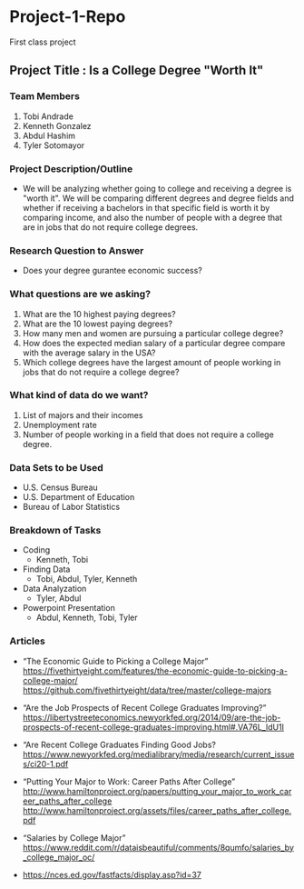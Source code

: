 # Project-1-Repo
First class project

## Project Title : Is a College Degree "Worth It"

### Team Members
1. Tobi Andrade
1. Kenneth Gonzalez
1. Abdul Hashim
1. Tyler Sotomayor

### Project Description/Outline
* We will be analyzing whether going to college and receiving a degree is "worth it". We will be comparing different degrees and degree fields and whether if receiving a bachelors in that specific field is worth it by comparing income, and also the number of people with a degree that are in jobs that do not require college degrees. 

### Research Question to Answer
* Does your degree gurantee economic success?

### What questions are we asking?
1. What are the 10 highest paying degrees?
1. What are the 10 lowest paying degrees?
1. How many men and women are pursuing a particular college degree? 
1. How does the expected median salary of a particular degree compare with the average salary in the USA?
1. Which college degrees have the largest amount of people working in jobs that do not require a college degree? 
	
### What kind of data do we want?
1. List of majors and their incomes
1. Unemployment rate
1. Number of people working in a field that does not require a college degree.

### Data Sets to be Used
* U.S. Census Bureau
* U.S. Department of Education
* Bureau of Labor Statistics
	
### Breakdown of Tasks
* Coding
	* Kenneth, Tobi
* Finding Data
	* Tobi, Abdul, Tyler, Kenneth
* Data Analyzation
	* Tyler, Abdul
* Powerpoint Presentation 
	* Abdul, Kenneth, Tobi, Tyler

### Articles 
* “The Economic Guide to Picking a College Major”
https://fivethirtyeight.com/features/the-economic-guide-to-picking-a-college-major/
https://github.com/fivethirtyeight/data/tree/master/college-majors

* “Are the Job Prospects of Recent College Graduates Improving?”
https://libertystreeteconomics.newyorkfed.org/2014/09/are-the-job-prospects-of-recent-college-graduates-improving.html#.VA76L_ldU1I

* “Are Recent College Graduates Finding Good Jobs?
https://www.newyorkfed.org/medialibrary/media/research/current_issues/ci20-1.pdf

* “Putting Your Major to Work: Career Paths After College”
http://www.hamiltonproject.org/papers/putting_your_major_to_work_career_paths_after_college
http://www.hamiltonproject.org/assets/files/career_paths_after_college.pdf

* “Salaries by College Major”
https://www.reddit.com/r/dataisbeautiful/comments/8qumfo/salaries_by_college_major_oc/

* https://nces.ed.gov/fastfacts/display.asp?id=37
